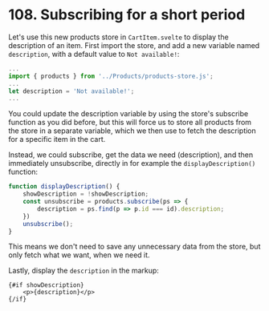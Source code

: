 # 108. Subscribing for a short period

Let's use this new products store in `CartItem.svelte` to display the description of an item.
First import the store, and add a new variable named `description`, with a default value to `Not available!`:

```js
...
import { products } from '../Products/products-store.js';
...
let description = 'Not available!';
...
```

You could update the description variable by using the store's subscribe function as you did before, but this will force us to store all products from the store in a separate variable, which we then use to fetch the description for a specific item in the cart.

Instead, we could subscribe, get the data we need (description), and then immediately unsubscribe, directly in for example the `displayDescription()` function:

```js
function displayDescription() {
    showDescription = !showDescription;
    const unsubscribe = products.subscribe(ps => {
        description = ps.find(p => p.id === id).description;
    })
    unsubscribe();
}
```

This means we don't need to save any unnecessary data from the store, but only fetch what we want, when we need it.

Lastly, display the `description` in the markup:

```svelte
{#if showDescription}
    <p>{description}</p>
{/if}
```
